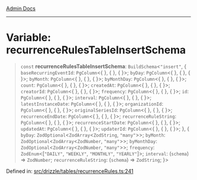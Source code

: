 [Admin Docs](/)

***

# Variable: recurrenceRulesTableInsertSchema

> `const` **recurrenceRulesTableInsertSchema**: `BuildSchema`\<`"insert"`, \{ `baseRecurringEventId`: `PgColumn`\<\{ \}, \{ \}, \{ \}\>; `byDay`: `PgColumn`\<\{ \}, \{ \}, \{ \}\>; `byMonth`: `PgColumn`\<\{ \}, \{ \}, \{ \}\>; `byMonthDay`: `PgColumn`\<\{ \}, \{ \}, \{ \}\>; `count`: `PgColumn`\<\{ \}, \{ \}, \{ \}\>; `createdAt`: `PgColumn`\<\{ \}, \{ \}, \{ \}\>; `creatorId`: `PgColumn`\<\{ \}, \{ \}, \{ \}\>; `frequency`: `PgColumn`\<\{ \}, \{ \}, \{ \}\>; `id`: `PgColumn`\<\{ \}, \{ \}, \{ \}\>; `interval`: `PgColumn`\<\{ \}, \{ \}, \{ \}\>; `latestInstanceDate`: `PgColumn`\<\{ \}, \{ \}, \{ \}\>; `organizationId`: `PgColumn`\<\{ \}, \{ \}, \{ \}\>; `originalSeriesId`: `PgColumn`\<\{ \}, \{ \}, \{ \}\>; `recurrenceEndDate`: `PgColumn`\<\{ \}, \{ \}, \{ \}\>; `recurrenceRuleString`: `PgColumn`\<\{ \}, \{ \}, \{ \}\>; `recurrenceStartDate`: `PgColumn`\<\{ \}, \{ \}, \{ \}\>; `updatedAt`: `PgColumn`\<\{ \}, \{ \}, \{ \}\>; `updaterId`: `PgColumn`\<\{ \}, \{ \}, \{ \}\>; \}, \{ `byDay`: `ZodOptional`\<`ZodArray`\<`ZodString`, `"many"`\>\>; `byMonth`: `ZodOptional`\<`ZodArray`\<`ZodNumber`, `"many"`\>\>; `byMonthDay`: `ZodOptional`\<`ZodArray`\<`ZodNumber`, `"many"`\>\>; `frequency`: `ZodEnum`\<\[`"DAILY"`, `"WEEKLY"`, `"MONTHLY"`, `"YEARLY"`\]\>; `interval`: (`schema`) => `ZodNumber`; `recurrenceRuleString`: (`schema`) => `ZodString`; \}\>

Defined in: [src/drizzle/tables/recurrenceRules.ts:241](https://github.com/Sourya07/talawa-api/blob/4e4298c85a0d2c28affa824f2aab7ec32b5f3ac5/src/drizzle/tables/recurrenceRules.ts#L241)
